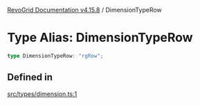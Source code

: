 [RevoGrid Documentation v4.15.8](README.md) / DimensionTypeRow

# Type Alias: DimensionTypeRow

```ts
type DimensionTypeRow: "rgRow";
```

## Defined in

[src/types/dimension.ts:1](https://github.com/revolist/revogrid/blob/2ac43d2713c9d394ff33675f959c6432bf5aa023/src/types/dimension.ts#L1)
